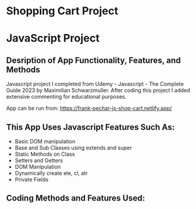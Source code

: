 # Shopping Cart Project
# JavaScript Project
## Desription of App Functionality, Features, and Methods

Javascript project I completed from Udemy - Javascript - The Complete Guide 2023 by Maximilian Schwarzmuller. After coding this project I added extensive commenting for educational purposes.

App can be run from: https://frank-pechar-js-shop-cart.netlify.app/

## This App Uses Javascript Features Such As:

- Basic DOM manipulation
- Base and Sub Classes using extends and super
- Static Methods on Class
- Setters and Getters
- DOM Manipulation
- Dynamically create ele, cl, atr
- Private Fields

## Coding Methods and Features Used:
